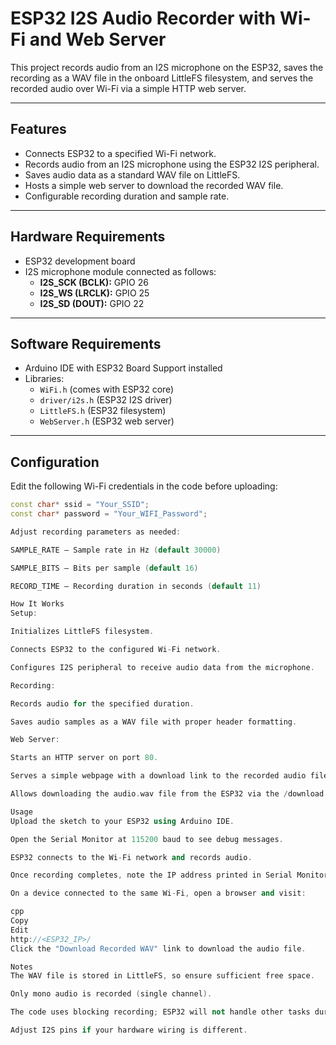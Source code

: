 # ESP32 I2S Audio Recorder with Wi-Fi and Web Server

This project records audio from an I2S microphone on the ESP32, saves the recording as a WAV file in the onboard LittleFS filesystem, and serves the recorded audio over Wi-Fi via a simple HTTP web server.

---

## Features

- Connects ESP32 to a specified Wi-Fi network.
- Records audio from an I2S microphone using the ESP32 I2S peripheral.
- Saves audio data as a standard WAV file on LittleFS.
- Hosts a simple web server to download the recorded WAV file.
- Configurable recording duration and sample rate.

---

## Hardware Requirements

- ESP32 development board
- I2S microphone module connected as follows:
  - **I2S_SCK (BCLK):** GPIO 26
  - **I2S_WS (LRCLK):** GPIO 25
  - **I2S_SD (DOUT):** GPIO 22

---

## Software Requirements

- Arduino IDE with ESP32 Board Support installed
- Libraries:
  - `WiFi.h` (comes with ESP32 core)
  - `driver/i2s.h` (ESP32 I2S driver)
  - `LittleFS.h` (ESP32 filesystem)
  - `WebServer.h` (ESP32 web server)

---

## Configuration

Edit the following Wi-Fi credentials in the code before uploading:

```cpp
const char* ssid = "Your_SSID";
const char* password = "Your_WIFI_Password";

Adjust recording parameters as needed:

SAMPLE_RATE — Sample rate in Hz (default 30000)

SAMPLE_BITS — Bits per sample (default 16)

RECORD_TIME — Recording duration in seconds (default 11)

How It Works
Setup:

Initializes LittleFS filesystem.

Connects ESP32 to the configured Wi-Fi network.

Configures I2S peripheral to receive audio data from the microphone.

Recording:

Records audio for the specified duration.

Saves audio samples as a WAV file with proper header formatting.

Web Server:

Starts an HTTP server on port 80.

Serves a simple webpage with a download link to the recorded audio file.

Allows downloading the audio.wav file from the ESP32 via the /download endpoint.

Usage
Upload the sketch to your ESP32 using Arduino IDE.

Open the Serial Monitor at 115200 baud to see debug messages.

ESP32 connects to the Wi-Fi network and records audio.

Once recording completes, note the IP address printed in Serial Monitor.

On a device connected to the same Wi-Fi, open a browser and visit:

cpp
Copy
Edit
http://<ESP32_IP>/
Click the "Download Recorded WAV" link to download the audio file.

Notes
The WAV file is stored in LittleFS, so ensure sufficient free space.

Only mono audio is recorded (single channel).

The code uses blocking recording; ESP32 will not handle other tasks during recording.

Adjust I2S pins if your hardware wiring is different.


